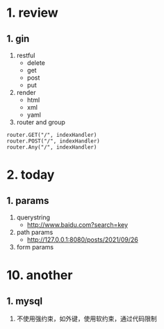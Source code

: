 # 1. review
## 1. gin 
1. restful
    - delete
    - get
    - post
    - put
2. render
    - html
    - xml
    - yaml
3. router and group
```
router.GET("/", indexHandler)
router.POST("/", indexHandler)
router.Any("/", indexHandler)
```

# 2. today
## 1. params
1. querystring
    - http://www.baidu.com?search=key
2. path params
    - http://127.0.0.1:8080/posts/2021/09/26
3. form params

# 10. another
## 1. mysql
1. 不使用强约束，如外键，使用软约束，通过代码限制